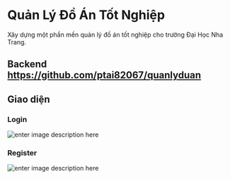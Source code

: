 # Quản Lý Đồ Án Tốt Nghiệp
Xây dựng một phần mền quản lý đồ án tốt nghiệp cho trường Đại Học Nha Trang.
## Backend https://github.com/ptai82067/quanlyduan
## Giao diện
### Login
![enter image description here](https://files.catbox.moe/0cwors.png)
### Register
![enter image description here](https://files.catbox.moe/qjzd3u.png)